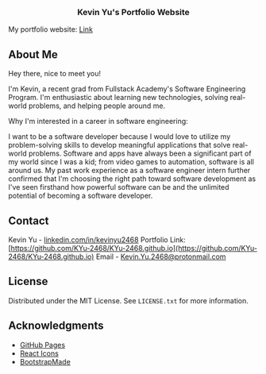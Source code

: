 <a name="readme-top"></a>

<!-- PROJECT LOGO -->
<br />
<div align="center">

  <h3 align="center">Kevin Yu's Portfolio Website</h3>

</div>

My portfolio website: [Link](https://kyu-2468.github.io/)

<!-- ABOUT THE PROJECT -->

## About Me

Hey there, nice to meet you!

I'm Kevin, a recent grad from Fullstack Academy's Software Engineering Program.
I'm enthusiastic about learning new technologies, solving real-world problems, and helping people around me.

Why I'm interested in a career in software engineering:

I want to be a software developer because I would love to utilize my problem-solving skills to develop meaningful applications that solve real-world problems. Software and apps have always been a significant part of my world since I was a kid; from video games to automation, software is all around us. My past work experience as a software engineer intern further confirmed that I'm choosing the right path toward software development as I've seen firsthand how powerful software can be and the unlimited potential of becoming a software developer.

<!-- CONTACT -->

## Contact

Kevin Yu - [linkedin.com/in/kevinyu2468](www.linkedin.com/in/kevinyu2468)
Portfolio Link: [https://github.com/KYu-2468/KYu-2468.github.io](https://github.com/KYu-2468/KYu-2468.github.io)
Email - Kevin.Yu.2468@protonmail.com

<!-- LICENSE -->

## License

Distributed under the MIT License. See `LICENSE.txt` for more information.

<!-- ACKNOWLEDGMENTS -->

## Acknowledgments

- [GitHub Pages](https://pages.github.com)
- [React Icons](https://react-icons.github.io/react-icons/search)
- [BootstrapMade](https://bootstrapmade.com/iportfolio-bootstrap-portfolio-websites-template/)

<!-- MARKDOWN LINKS & IMAGES -->
<!-- https://www.markdownguide.org/basic-syntax/#reference-style-links -->

[license-shield]: https://img.shields.io/github/license/othneildrew/Best-README-Template.svg?style=for-the-badge
[license-url]: https://github.com/othneildrew/Best-README-Template/blob/master/LICENSE.txt
[linkedin-shield]: https://img.shields.io/badge/-LinkedIn-black.svg?style=for-the-badge&logo=linkedin&colorB=555
[linkedin-url]: www.linkedin.com/in/kevinyu2468
[product-screenshot]: images/screenshot.png
[react.js]: https://img.shields.io/badge/React-20232A?style=for-the-badge&logo=react&logoColor=61DAFB
[react-url]: https://reactjs.org/
[svelte.dev]: https://img.shields.io/badge/Svelte-4A4A55?style=for-the-badge&logo=svelte&logoColor=FF3E00
[svelte-url]: https://svelte.dev/
[laravel.com]: https://img.shields.io/badge/Laravel-FF2D20?style=for-the-badge&logo=laravel&logoColor=white
[laravel-url]: https://laravel.com
[bootstrap.com]: https://img.shields.io/badge/Bootstrap-563D7C?style=for-the-badge&logo=bootstrap&logoColor=white
[bootstrap-url]: https://getbootstrap.com
